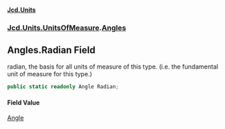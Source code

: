 #### [Jcd.Units](index.md 'index')
### [Jcd.Units.UnitsOfMeasure](Jcd.Units.UnitsOfMeasure.md 'Jcd.Units.UnitsOfMeasure').[Angles](Angles.md 'Jcd.Units.UnitsOfMeasure.Angles')

## Angles.Radian Field

radian, the basis for all units of measure of this type. (i.e. the fundamental unit of measure for this type.)

```csharp
public static readonly Angle Radian;
```

#### Field Value
[Angle](Angle.md 'Jcd.Units.UnitTypes.Angle')